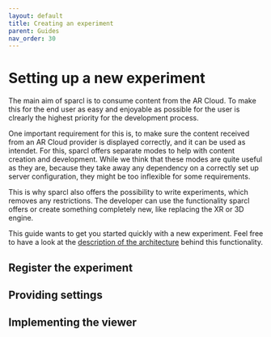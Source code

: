```yaml
---
layout: default
title: Creating an experiment
parent: Guides
nav_order: 30
---
```


# Setting up a new experiment

The main aim of sparcl is to consume content from the AR Cloud. To make this for the end user as easy and enjoyable as possible for the user is clrearly the highest priority for the development process. 

One important requirement for this is, to make sure the content received from an AR Cloud provider is displayed correctly, and it can be used as intendet. For this, sparcl offers separate modes to help with content creation and development. While we think that these modes are quite useful as they are, because they take away any dependency on a correctly set up server configuration, they might be too inflexible for some requirements.

This is why sparcl also offers the possibility to write experiments, which removes any restrictions. The developer can use the functionality sparcl offers or create something completely new, like replacing the XR or 3D engine.

This guide wants to get you started quickly with a new experiment. Feel free to have a look at the [description of the architecture](https://openarcloud.github.io/sparcl/architecture/experiments.html) behind this functionality.

## Register the experiment

## Providing settings

## Implementing the viewer
